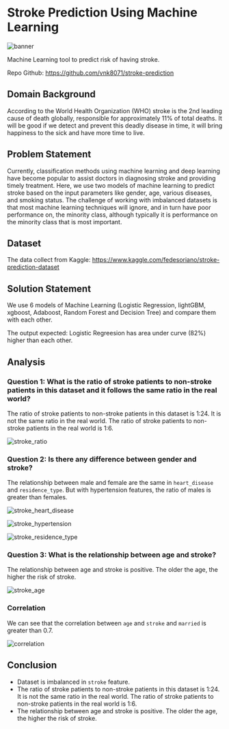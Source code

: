 # Stroke Prediction Using Machine Learning
![banner](images/dataset-cover.jpeg)

Machine Learning tool to predict risk of having stroke.

Repo Github: https://github.com/vnk8071/stroke-prediction

## Domain Background
According to the World Health Organization (WHO) stroke is the 2nd leading cause of death globally, responsible for approximately 11% of total deaths. It will be good if we detect and prevent this deadly disease in time, it will bring happiness to the sick and have more time to live.

## Problem Statement
Currently, classification methods using machine learning and deep learning have become popular to assist doctors in diagnosing stroke and providing timely treatment. Here, we use two models of machine learning to predict stroke based on the input parameters like gender, age, various diseases, and smoking status. The challenge of working with imbalanced datasets is that most machine learning techniques will ignore, and in turn have poor performance on, the minority class, although typically it is performance on the minority class that is most important.

## Dataset
The data collect from Kaggle: https://www.kaggle.com/fedesoriano/stroke-prediction-dataset

## Solution Statement
We use 6 models of Machine Learning (Logistic Regression, lightGBM, xgboost, Adaboost, Random Forest and Decision Tree) and compare them with each other. 

The output expected: Logistic Regreesion has area under curve (82%) higher than each other. 

## Analysis
### Question 1: What is the ratio of stroke patients to non-stroke patients in this dataset and it follows the same ratio in the real world?
The ratio of stroke patients to non-stroke patients in this dataset is 1:24. It is not the same ratio in the real world. The ratio of stroke patients to non-stroke patients in the real world is 1:6.

![stroke_ratio](images/stroke_ratio.png)

### Question 2: Is there any difference between gender and stroke?

The relationship between male and female are the same in `heart_disease` and `residence_type`. But with hypertension features, the ratio of males is greater than females. 

![stroke_heart_disease](images/stroke_heart_disease.png)

![stroke_hypertension](images/stroke_hypertension.png)

![stroke_residence_type](images/stroke_residence_type.png)

### Question 3: What is the relationship between age and stroke?

The relationship between age and stroke is positive. The older the age, the higher the risk of stroke.

![stroke_age](images/stroke_age.png)

### Correlation
We can see that the correlation between `age` and `stroke` and `married` is greater than 0.7.

![correlation](images/correlation.png)

## Conclusion
- Dataset is imbalanced in `stroke` feature.
- The ratio of stroke patients to non-stroke patients in this dataset is 1:24. It is not the same ratio in the real world. The ratio of stroke patients to non-stroke patients in the real world is 1:6.
- The relationship between age and stroke is positive. The older the age, the higher the risk of stroke.

